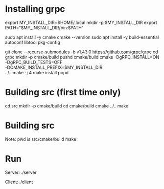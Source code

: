 # Installing grpc 
export MY_INSTALL_DIR=$HOME/.local
mkdir -p $MY_INSTALL_DIR
export PATH="$MY_INSTALL_DIR/bin:$PATH"

sudo apt install -y cmake
cmake --version
sudo apt install -y build-essential autoconf libtool pkg-config

git clone --recurse-submodules -b v1.43.0 https://github.com/grpc/grpc
cd grpc
mkdir -p cmake/build
pushd cmake/build
cmake -DgRPC_INSTALL=ON \
      -DgRPC_BUILD_TESTS=OFF \
      -DCMAKE_INSTALL_PREFIX=$MY_INSTALL_DIR \
      ../..
make -j 4
make install
popd

# Building src (first time only)
cd src
mkdir -p cmake/build
cd cmake/build
cmake ../.. 
make

# Building src 
Note: pwd is src/cmake/build
make

# Run 
Server: 
./server

Client:
./client